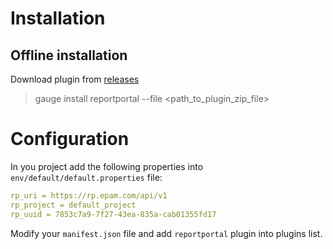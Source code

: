# Installation

## Offline installation
Download plugin from [releases](https://github.com/reportportal/agent-net-gauge/releases)

> gauge install reportportal --file <path_to_plugin_zip_file>

# Configuration
In you project add the following properties into `env/default/default.properties` file:
```yml
rp_uri = https://rp.epam.com/api/v1
rp_project = default_project
rp_uuid = 7853c7a9-7f27-43ea-835a-cab01355fd17
```

Modify your `manifest.json` file and add `reportportal` plugin into plugins list.
